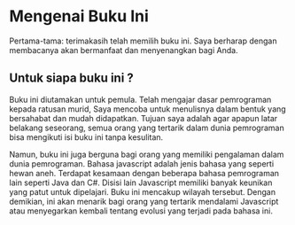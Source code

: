 # Mengenai Buku Ini

Pertama-tama: terimakasih telah memilih buku ini. Saya berharap dengan membacanya akan bermanfaat dan menyenangkan bagi Anda.

## Untuk siapa buku ini ?

Buku ini diutamakan untuk pemula. Telah mengajar dasar pemrograman kepada ratusan murid, Saya mencoba untuk menulisnya dalam bentuk yang bersahabat dan mudah didapatkan. Tujuan saya adalah agar apapun latar belakang seseorang, semua orang yang tertarik dalam dunia pemrograman bisa mengikuti isi buku ini tanpa kesulitan.

Namun, buku ini juga berguna bagi orang yang memiliki pengalaman dalam dunia pemrograman. Bahasa javascript adalah jenis bahasa yang seperti hewan aneh. Terdapat kesamaan dengan beberapa bahasa pemrograman lain seperti Java dan C#. Disisi lain Javascript memiliki banyak keunikan yang patut untuk dipelajari. Buku ini mencakup wilayah tersebut. Dengan demikian, ini akan menarik bagi orang yang tertarik mendalami Javascript atau menyegarkan kembali tentang evolusi yang terjadi pada bahasa ini.
